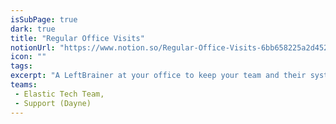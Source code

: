 ```yaml
---
isSubPage: true
dark: true
title: "Regular Office Visits"
notionUrl: "https://www.notion.so/Regular-Office-Visits-6bb658225a2d452c87ac6ce403b0f0f6"
icon: ""
tags: 
excerpt: "A LeftBrainer at your office to keep your team and their systems happy: quarterly, monthly, weekly or even daily. "
teams: 
 - Elastic Tech Team,
 - Support (Dayne)
---
```


